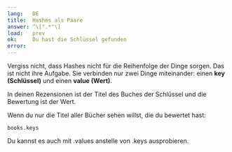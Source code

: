 ```yaml
---
lang:   DE
title:  Hashes als Paare
answer: ^\[".*"\]
load:   prev
ok:     Du hast die Schlüssel gefunden
error:  
---
```


Vergiss nicht, dass Hashes nicht für die Reihenfolge der Dinge sorgen. Das ist 
nicht ihre Aufgabe. Sie verbinden nur zwei Dinge miteinander: einen __key 
(Schlüssel)__ und einen __value (Wert)__.

In deinen Rezensionen ist der Titel des Buches der Schlüssel und die Bewertung 
ist der Wert.

Wenn du nur die Titel aller Bücher sehen willst, die du bewertet hast:

    books.keys

Du kannst es auch mit .values anstelle von .keys ausprobieren.